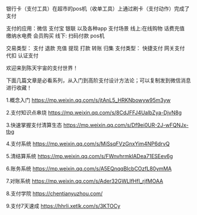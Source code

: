 
银行卡（支付工具）在超市的pos机（收单工具）上通过刷卡（支付动作）完成了支付

支付的应用：微信 支付宝 银联 以及各种app
支付场景 线上:在线购物 话费充值 缴纳水电费 会员购买 
线下: 扫码付款 pos机 

交易类型： 支付 退款 充值 提现 打款 转账 归集
支付类型： 快捷支付 网关支付 代扣 认证支付

欢迎来到陈天宇宙的支付世界！

下面几篇文章是必看系列，从入门到高阶支付设计方法论；可以复制发到微信消息进行收藏！

1.概念入门
https://mp.weixin.qq.com/s/jtAnL5_HRKNbowyw95m3yw

2.支付知识点串烧
https://mp.weixin.qq.com/s/8CdJFFJ4UalbZya-DjvN8g

3.快速掌握支付清算生态
https://mp.weixin.qq.com/s/Df9ei0UR-2J-wFQNJx-tbg

4.支付系统
https://mp.weixin.qq.com/s/MiSsqFVzGnxYim4NP6drvQ

5.清结算系统
https://mp.weixin.qq.com/s/FWnvhrmklADea71ESEev6g

6.账务系统
https://mp.weixin.qq.com/s/A5EQnqqBIcbCOzfL80ymMA

7.对账系统
https://mp.weixin.qq.com/s/Ader32GWLIfHfI_rjfMOAA

8.支付学院
https://chentianyuzhou.com/

9.支付7天速成
https://hhrli.xetlk.com/s/3KTOCy

